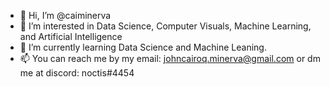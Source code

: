 - 👋 Hi, I’m @caiminerva
- 👀 I’m interested in Data Science, Computer Visuals, Machine Learning, and Artificial Intelligence
- 🌱 I’m currently learning Data Science and Machine Leaning.
- 📫 You can reach me by my email: johncairoq.minerva@gmail.com or dm me at discord: noctis#4454

<!---
caiminerva/caiminerva is a ✨ special ✨ repository because its `README.md` (this file) appears on your GitHub profile.
You can click the Preview link to take a look at your changes.
--->
